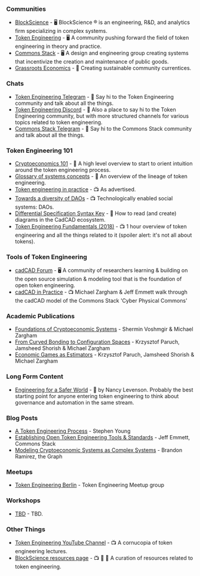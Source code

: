 ### Communities
- [BlockScience](https://block.science/) - 🖥️ BlockScience ® is an engineering, R&D, and analytics firm specializing in complex systems. 
- [Token Engineering](tokens.engineering) - 🖥️ A community pushing forward the field of token engineering in theory and practice.
- [Commons Stack](https://commonsstack.org/) - 🖥️ A design and engineering group creating systems that incentivize the creation and maintenance of public goods.
- [Grassroots Economics](https://www.grassrootseconomics.org/) - 🌱 Creating sustainable community currentices.

### Chats
- [Token Engineering Telegram](https://t.me/TokenEngineering) -  💬 Say hi to the Token Engineering community and talk about all the things.
- [Token Engineering Discord](https://discord.gg/gHvksh8) -  💬 Also a place to say hi to the Token Engineering community, but with more structured channels for various topics related to token engineering.
- [Commons Stack Telegram](https://t.me/commonsstack) - 💬 Say hi to the Commons Stack community and talk about all the things.

### Token Engineering 101
- [Cryptoeconomics 101](https://aracred.github.io/website/blog/Cryptoeconomics%20101) - 📄 A high level overview to start to orient intuition around the token engineering process.
- [Glossary of systems concepts](https://community.cadcad.org/t/working-glossary-of-systems-concepts/17) - 📄 An overview of the lineage of token engineering. 
- [Token engineering in practice](https://youtu.be/xRqXAlpWl0Y) - 📺 As advertised.
- [Towards a diversity of DAOs](https://www.youtube.com/watch?v=75769EjciVk) - 📺 Technologically enabled social systems: DAOs.
- [Differential Specification Syntax Key](https://community.cadcad.org/t/differential-specification-syntax-key/31) - 📄 How to read (and create) diagrams in the CadCAD ecosystem.
- [Token Engineering Fundamentals (2018)](https://www.youtube.com/watch?v=DsRG9uZmME8) - 📺 1 hour overview of token engineering and all the things related to it (spoiler alert: it's not all about tokens).

### Tools of Token Engineering
- [cadCAD Forum](https://community.cadcad.org/) - 🖥️ A community of researchers learning & building on the open source simulation & modeling tool that is the foundation of open token engineering.
- [cadCAD in Practice](https://www.youtube.com/watch?v=PQGgWpbjFv8) - 📺 Michael Zargham & Jeff Emmett walk through the cadCAD model of the Commons Stack 'Cyber Physical Commons'

### Academic Publications
- [Foundations of Cryptoeconomic Systems](https://epub.wu.ac.at/7309/8/Foundations%20of%20Cryptoeconomic%20Systems.pdf) - Shermin Voshmgir & Michael Zargham
- [From Curved Bonding to Configuration Spaces](https://epub.wu.ac.at/7381/1/zargham_shorish_paruch.pdf) - Krzysztof Paruch, Jamsheed Shorish & Michael Zargham
- [Economic Games as Estimators](https://epub.wu.ac.at/7433/1/zargham_paruch_shorish.pdf) - Krzysztof Paruch, Jamsheed Shorish & Michael Zargham

### Long Form Content
- [Engineering for a Safer World](http://sunnyday.mit.edu/safer-world.pdf) - 📕 by Nancy Levenson. Probably the best starting point for anyone entering token engineering to think about governance and automation in the same stream.

### Blog Posts
- [A Token Engineering Process](https://medium.com/@stephen_yo/a-token-engineering-process-16687f3b9a74) - Stephen Young
- [Establishing Open Token Engineering Tools & Standards](https://medium.com/commonsstack/establishing-open-token-engineering-tools-standards-9584b40dfe30) - Jeff Emmett, Commons Stack
- [Modeling Cryptoeconomic Systems as Complex Systems](https://thegraph.com/blog/modeling-cryptoeconomic-protocols-as-complex-systems-part-1) - Brandon Ramirez, the Graph


### Meetups
- [Token Engineering Berlin](https://www.meetup.com/Token-Engineering) - Token Engineering Meetup group

### Workshops
- [TBD](TBD) - TBD.

### Other Things
- [Token Engineering YouTube Channel](https://www.youtube.com/channel/UCDmzlpzOlaTALYV0hAwT0Tg) - 📺 A cornucopia of token engineering lectures. 
- [BlockScience resources page](https://block.science/resources/) - 📺 📄 📕 A curation of resources related to token engineering.
